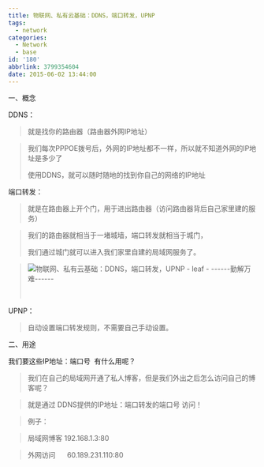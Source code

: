 ```yaml
---
title: 物联网、私有云基础：DDNS，端口转发，UPNP
tags:
  - network
categories:
  - Network
  - base
id: '180'
abbrlink: 3799354604
date: 2015-06-02 13:44:00
---
```


一、概念

DDNS：

> 就是找你的路由器（路由器外网IP地址）

> 我们每次PPPOE拨号后，外网的IP地址都不一样，所以就不知道外网的IP地址是多少了
> 
> 使用DDNS，就可以随时随地的找到你自己的网络的IP地址
> 
>   

端口转发：

> 就是在路由器上开个门，用于进出路由器（访问路由器背后自己家里建的服务）

> 我们的路由器就相当于一堵城墙，端口转发就相当于城门，
> 
> 我们通过城门就可以进入我们家里自建的局域网服务了。

> ![物联网、私有云基础：DDNS，端口转发，UPNP - leaf - ------勤解万难------](http://img1.ph.126.net/NW7i_crFIm2M8S7VbR868A==/6630515810862399928.png "物联网、私有云基础：DDNS，端口转发，UPNP - leaf - ------勤解万难------")
> 
>  

  

UPNP：

> 自动设置端口转发规则，不需要自己手动设置。

  
  
  

二、用途

我们要这些IP地址：端口号  有什么用呢？

> 我们在自己的局域网开通了私人博客，但是我们外出之后怎么访问自己的博客呢？

> 就是通过 DDNS提供的IP地址：端口转发的端口号 访问！

> 例子：

> 局域网博客 192.168.1.3:80

> 外网访问      60.189.231.110:80

> > >   
> 
>   
> 
> > >   
> > 
> > >